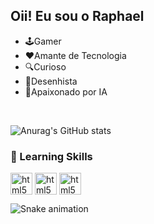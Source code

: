## Oii! Eu sou o Raphael

- 🕹️Gamer
- ❤️Amante de Tecnologia
- 🔍Curioso
- 🎨Desenhista
- 🤖Apaixonado por IA
<br>

![Anurag's GitHub stats](https://github-readme-stats.vercel.app/api?username=RBNogueira&show_icons=true&theme=merko)

### 🚀 Learning Skills
<div style="display: inline_block">
 <img align="center" alt="html5" height=35 src="https://img.shields.io/badge/HTML5-E34F26?style=for-the-badge&logo=html5&logoColor=white" />
 <img align="center" alt="html5" height=35 src="https://img.shields.io/badge/CSS3-1572B6?style=for-the-badge&logo=css3&logoColor=white" />
 <img align="center" alt="html5" height=35 src="https://img.shields.io/badge/JavaScript-F7DF1E?style=for-the-badge&logo=javascript&logoColor=black" />
  
  </div>
  
  ![Snake animation](https://github.com/RBNogueira/RBNogueira/blob/output/github-contribution-grid-snake.svg)
  
  


